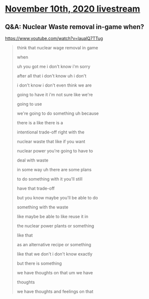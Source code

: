 # [November 10th, 2020 livestream](../2020-11-10.md)
## Q&A: Nuclear Waste removal in-game when?
https://www.youtube.com/watch?v=laualQ7TTug
> think that nuclear wage removal in game
> 
> when
> 
> uh you got me i don't know i'm sorry
> 
> after all that i don't know uh i don't
> 
> i don't know i don't even think we are
> 
> going to have it i'm not sure like we're
> 
> going to use
> 
> we're going to do something uh because
> 
> there is a like there is a
> 
> intentional trade-off right with the
> 
> nuclear waste that like if you want
> 
> nuclear power you're going to have to
> 
> deal with waste
> 
> in some way uh there are some plans
> 
> to do something with it you'll still
> 
> have that trade-off
> 
> but you know maybe you'll be able to do
> 
> something with the waste
> 
> like maybe be able to like reuse it in
> 
> the nuclear power plants or something
> 
> like that
> 
> as an alternative recipe or something
> 
> like that we don't i don't know exactly
> 
> but there is something
> 
> we have thoughts on that um we have
> 
> thoughts
> 
> we have thoughts and feelings on that
> 
